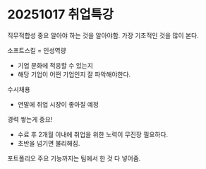 # 20251017 취업특강

직무적합성 중요
알아야 하는 것을 알아야함.
가장 기초적인 것을 많이 본다.

소프트스킬 = 인성역량
- 기업 문화에 적응할 수 있는지
- 해당 기업이 어떤 기업인지 잘 파악해야한다.

수시채용
- 연말에 취업 시장이 좋아질 예정

경력 쌓는게 중요!
- 수료 후 2개월 이내에 취업을 위한 노력이 무진장 필요하다.
- 초반을 넘기면 불리해짐.


포트폴리오 주요 기능까지는 팀에서 한 것 다 넣어줌.


